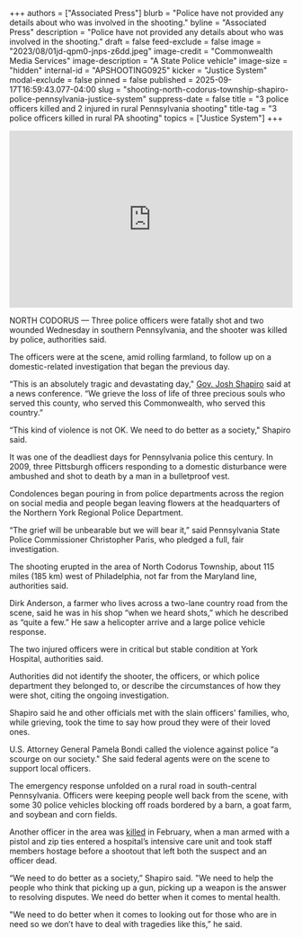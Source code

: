 +++
authors = ["Associated Press"]
blurb = "Police have not provided any details about who was involved in the shooting."
byline = "Associated Press"
description = "Police have not provided any details about who was involved in the shooting."
draft = false
feed-exclude = false
image = "2023/08/01jd-qpm0-jnps-z6dd.jpeg"
image-credit = "Commonwealth Media Services"
image-description = "A State Police vehicle"
image-size = "hidden"
internal-id = "APSHOOTING0925"
kicker = "Justice System"
modal-exclude = false
pinned = false
published = 2025-09-17T16:59:43.077-04:00
slug = "shooting-north-codorus-township-shapiro-police-pennsylvania-justice-system"
suppress-date = false
title = "3 police officers killed and 2 injured in rural Pennsylvania shooting"
title-tag = "3 police officers killed in rural PA shooting"
topics = ["Justice System"]
+++

<iframe width="100%" height="315" src="https://www.youtube.com/embed/PpgA3Uf80e4?si=3fIj-jR94V4JA4qf" title="YouTube video player" frameborder="0" allow="accelerometer; autoplay; clipboard-write; encrypted-media; gyroscope; picture-in-picture; web-share" referrerpolicy="strict-origin-when-cross-origin" allowfullscreen></iframe>

NORTH CODORUS — Three police officers were fatally shot and two wounded Wednesday in southern Pennsylvania, and the shooter was killed by police, authorities said.

The officers were at the scene, amid rolling farmland, to follow up on a domestic-related investigation that began the previous day.

“This is an absolutely tragic and devastating day,&#34; <a href="https://apnews.com/hub/josh-shapiro">Gov. Josh Shapiro</a> said at a news conference. “We grieve the loss of life of three precious souls who served this county, who served this Commonwealth, who served this country.”

“This kind of violence is not OK. We need to do better as a society,&#34; Shapiro said.

It was one of the deadliest days for Pennsylvania police this century. In 2009, three Pittsburgh officers responding to a domestic disturbance were ambushed and shot to death by a man in a bulletproof vest.

Condolences began pouring in from police departments across the region on social media and people began leaving flowers at the headquarters of the Northern York Regional Police Department.

“The grief will be unbearable but we will bear it,” said Pennsylvania State Police Commissioner Christopher Paris, who pledged a full, fair investigation.

The shooting erupted in the area of North Codorus Township, about 115 miles (185 km) west of Philadelphia, not far from the Maryland line, authorities said.

Dirk Anderson, a farmer who lives across a two-lane country road from the scene, said he was in his shop “when we heard shots,” which he described as “quite a few.” He saw a helicopter arrive and a large police vehicle response.

The two injured officers were in critical but stable condition at York Hospital, authorities said.

Authorities did not identify the shooter, the officers, or which police department they belonged to, or describe the circumstances of how they were shot, citing the ongoing investigation.

Shapiro said he and other officials met with the slain officers&#39; families, who, while grieving, took the time to say how proud they were of their loved ones.

U.S. Attorney General Pamela Bondi called the violence against police “a scourge on our society.&#34; She said federal agents were on the scene to support local officers.

The emergency response unfolded on a rural road in south-central Pennsylvania. Officers were keeping people well back from the scene, with some 30 police vehicles blocking off roads bordered by a barn, a goat farm, and soybean and corn fields.

Another officer in the area was <a href="https://apnews.com/article/york-pennsylvania-hospital-shooting-gunman-dead-270382b4e7bb1c48e78b50247c722df4">killed</a> in February, when a man armed with a pistol and zip ties entered a hospital’s intensive care unit and took staff members hostage before a shootout that left both the suspect and an officer dead.

“We need to do better as a society,” Shapiro said. &#34;We need to help the people who think that picking up a gun, picking up a weapon is the answer to resolving disputes. We need do better when it comes to mental health.

&#34;We need to do better when it comes to looking out for those who are in need so we don’t have to deal with tragedies like this,” he said.

